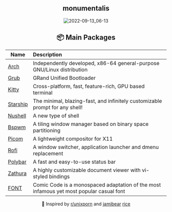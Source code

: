 <div align="center">

## monumentalis
  
 ![2022-09-13_06-13](https://user-images.githubusercontent.com/44145910/189799494-c3ecab2a-9f99-41cb-b7d1-0b1cf61eac38.png)

## 📦 Main Packages
| Name                                                | Description                                                  |
| --------------------------------------------------- | :----------------------------------------------------------- |
| [Arch](https://github.com/archlinux)                | Independently developed, x86-64 general-purpose GNU/Linux distribution |
| [Grub](https://github.com/coreos/grub)              | GRand Unified Bootloader                                     |
| [Kitty](https://github.com/kovidgoyal/kitty)        | Cross-platform, fast, feature-rich, GPU based terminal       |
| [Starship](https://github.com/starship/starship)    | The minimal, blazing-fast, and infinitely customizable prompt for any shell! |
| [Nushell](https://github.com/nushell/nushell)       | A new type of shell                                          |
| [Bspwm](https://github.com/baskerville/bspwm)       | A tiling window manager based on binary space partitioning   |
| [Picom](https://github.com/yshui/picom)             | A lightweight compositor for X11                             |
| [Rofi](https://github.com/davatorium/rofi)          | A window switcher, application launcher and dmenu replacement |
| [Polybar](https://github.com/polybar/polybar)       | A fast and easy-to-use status bar                            |
| [Zathura](https://git.pwmt.org/pwmt/zathura)        | A highly customizable document viewer with vi-styled  bindings |
| [FONT](https://tosche.net/fonts/comic-code)         | Comic Code is a monospaced adaptation of the most infamous yet most popular casual font |


💜 Inspired by [r/unixporn](https://www.reddit.com/r/unixporn/) and [jamibear](https://github.com/jamibear) [rice](https://github.com/jamibear/.rice)
</div>

